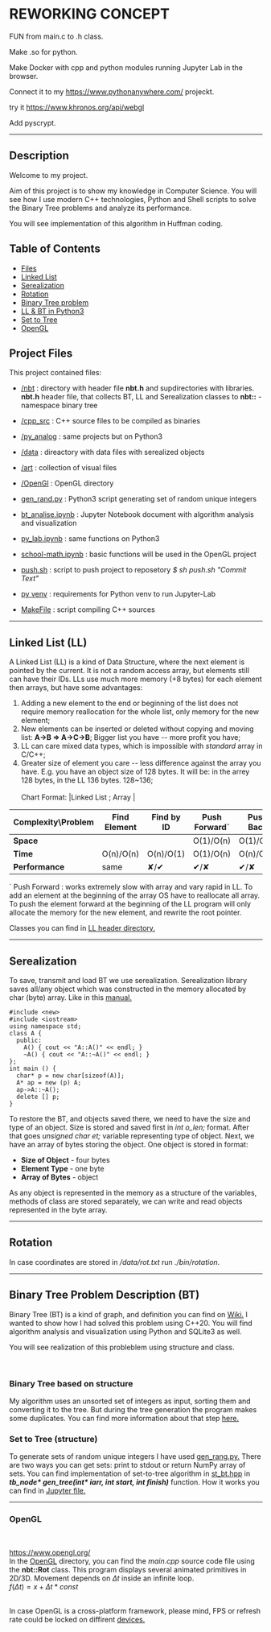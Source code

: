 

# REWORKING CONCEPT

FUN from main.c to .h class.

Make .so for python.

Make Docker with cpp and python modules running Jupyter Lab in the browser.

Connect it to my https://www.pythonanywhere.com/ projeckt.

try it https://www.khronos.org/api/webgl

Add pyscrypt.

---
## Description

Welcome to my project.

Aim of this project is to show my knowledge in Computer Science. You will see how I use modern C++ technologies,
Python and Shell scripts to solve the Binary Tree problems and analyze its performance.

You will see implementation of this algorithm in Huffman coding.

## Table of Contents
* [Files](#project-files)
* [Linked List](#linked-list-(LL))
* [Serealization](#serealization)
* [Rotation](#rotation)
* [Binary Tree problem](#binary-tree-problem-description-(bt))
* [LL & BT in Python3](py_analog)
* [Set to Tree](#set-to-tree)
* [OpenGL](#openGL)


## Project Files

This project contained files:

* [/nbt](nbt) : directory with header file <b>nbt.h</b> and supdirectories with libraries.
<b>nbt.h</b> header file, that collects BT, LL and Serealization classes to <b>nbt::</b> - namespace binary tree


* [/cpp_src](cpp_src) : C++ source files to be compiled as binaries

* [/py_analog](py_analog) : same projects but on Python3

* [/data](data) : direactory with data files with serealized objects

* [/art](art) : collection of visual files

* [/OpenGl](openGL) : OpenGL directory

* [gen_rand.py](py_analog/gen_rand.py) : Python3 script generating set of random unique integers

* [bt_analise.ipynb](bt_analise.ipynb) : Jupyter Notebook document with algorithm analysis and visualization

* [py_lab.ipynb](py_lab.ipynb) : same functions on Python3

* [school-math.ipynb](school-math.ipynb) : basic functions will be used in the OpenGL project

* [push.sh](push.sh) : script to push project to reposetory <i>$ sh push.sh "Commit Text"</i>

* [py venv](requirements.txt) : requirements for Python venv to run Jupyter-Lab

* [MakeFile](Makefile) : script compiling C++ sources

---
## Linked List (LL)

A Linked List (LL) is a kind of Data Structure, where the next element is pointed by the current. It is not a random access array, but elements still can have their IDs. LLs use much more memory
 (+8 bytes) for each element then arrays, but have some advantages:
 1. Adding a new element to the end or beginning of the list does not require memory reallocation for the whole list, only memory for the new element;
 2. New elements can be inserted or deleted without copying and moving list: <b>A->B => A->C->B</b>; Bigger list you have -- more profit you have;
 3. LL can care mixed data types, which is impossible with <i>standard</i> array in C/C++;
 4. Greater size of element you care -- less difference against the array you have. E.g. you have an object size of 128 bytes. It will be: in the arrey 128 bytes, in the LL 136 bytes. 128~136;
<br><br>
Chart Format: |Linked List ; Array | 

Complexity\Problem |Find Element|Find by ID|Push Forward`|Push Back|Insert   |Replace  |Delete|
-------------------|------------|----------|-------------|---------|---------|---------|------|
<b> Space </b>     |            |          |O(1)/O(n)    |O(1)/O(n)|O(1)/O(n)|O(1)/O(1)|RanD  |
<b> Time </b>      | O(n)/O(n)  |O(n)/O(1) |O(1)/O(n)    |O(n)/O(n)|O(n)/O(n)|O(n)/O(1)|RanD  |
<b> Performance</b>| same       |✘/✔       |✔/✘          |✔/✘      |✔/✘      |✘/✔      |RanD  |

` Push Forward : works extremely slow with array and vary rapid in LL. To add an element at the beginning of the array OS have to reallocate all array. To push the element forward at the beginning of the LL program will only allocate the memory for the new element, and rewrite the root pointer.

Classes you can find in [LL header directory.](nbt/ll_head)

---
## Serealization

To save, transmit and load BT we use serealization. Serealization library saves all/any object which was constructed in the memory allocated by char (byte) array. Like in this [manual.](https://www.ibm.com/docs/en/i/7.3?topic=only-destructors-c)

```
#include <new>
#include <iostream>
using namespace std;
class A {
  public:
    A() { cout << "A::A()" << endl; }
    ~A() { cout << "A::~A()" << endl; }
};
int main () {
  char* p = new char[sizeof(A)];
  A* ap = new (p) A;
  ap->A::~A();
  delete [] p;
}
```
To restore the BT, and objects saved there, we need to have the size and type of an object. Size is stored and saved first in <i>int o_len;</i> format. After that goes <i>unsigned char et;</i> variable representing type of object. Next, we have an array of bytes storing the object. One object is stored in format:<br>
* <b>Size of Object</b> - four bytes
* <b>Element Type</b> - one byte
* <b>Array of Bytes</b> - object

As any object is represented in the memory as a structure of the variables, methods of class are stored separately, we can write and read objects represented in the byte array.

---
## Rotation

In case coordinates are stored in <i>/data/rot.txt</i> run <i>./bin/rotation</i>.

---
## Binary Tree Problem Description (BT)

Binary Tree (BT) is a kind of graph, and definition you can find on [Wiki.](https://en.wikipedia.org/wiki/Binary_tree#Definitions)
I wanted to show how I had solved this problem using C++20. You will find algorithm analysis and visualization using Python and SQLite3 as well.

You will see realization of this probleblem using structure and class.

<br>

### Binary Tree based on structure
My algorithm uses an unsorted set of integers as input, sorting them and converting it to the tree. But during the tree generation
the program makes some duplicates. You can find more information about that step [here.](#set-to-tree-(structure))

### Set to Tree (structure)

To generate sets of random unique integers I have used [gen_rang.py.](py_analog/gen_rand.py) There are two ways you can get sets: print to stdout or return NumPy array of sets. You can find implementation of set-to-tree algorithm in [st_bt.hpp](nbt/tree_head/st_bt.hpp) in <i><b>tb_node* gen_tree(int* iarr, int start, int finish)</b></i> function. How it works you can find in [Jupyter file.](bt_analise.ipynb)

---
### OpenGL
<br>

https://www.opengl.org/
<br>
In the [OpenGL](/openGL) directory, you can find the <i>main.cpp</i> source code file using the <b>nbt::Rot</b> class. This program displays several animated primitives in 2D/3D. Movement depends on $Δt$ inside an infinite loop.<br>
$f(Δt)= x + Δt*const$<br><br>

In case OpenGL is a cross-platform framework, please mind, FPS or refresh rate could be locked on diffirent [devices.](https://support.apple.com/en-us/HT210742)
